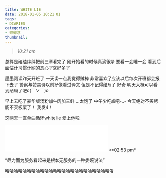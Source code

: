 ```yaml
---
title: WHITE LIE
date: 2018-01-05 10:21:01
tags:
- DIARIES
categories: 
- 碎碎念
thumbnail:
---
```

>*10:21 am*

总算是磕磕绊绊把前三章看完了
刚开始看的时候真滴很晕
要看一会睡一会
看到后面估计习惯计网的恶心了就好多了
<!--more-->
墨墨阅读昨天开班了
一天读一点我觉得贼棒
非常喜欢了应该以后每次开班都会报下去了
警察与赞美诗以前好像看过译文
但是不记得结局了
好奇
明天大概可以看到结局了吧o(￣▽￣)o

早上去吃了豪华版汤粉加牛肉加三鲜
...太饱了
中午少吃点吧-..-
今天绝对不买烤肠不买板栗了！
我发4！

这两天一直单曲循环white lie
爱上他啦
<iframe frameborder="no" border="0" marginwidth="0" marginheight="0" width=330 height=86 src="//music.163.com/outchain/player?type=2&id=1610477&auto=1&height=66"></iframe>
>*02:53 pm*

“尽力而为服务看起来是根本无服务的一种委婉说法”

哈哈哈哈哈哈哈哈哈哈哈哈哈哈哈哈哈哈哈哈哈哈哈哈哈
